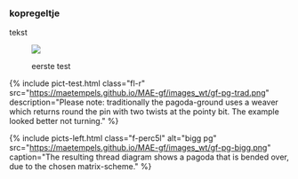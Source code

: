 <body>

### kopregeltje
<p> tekst </p>

<figure>
  <img class="fl-l" src="https://maetempels.github.io/MAE-gf/images_wt/gf-pg-trad.png">
  <p> eerste test</p>
  <p class="break"></p>
</figure>

{% include pict-test.html 
  class="fl-r"
  src="https://maetempels.github.io/MAE-gf/images_wt/gf-pg-trad.png" 
  description="Please note: traditionally the pagoda-ground uses a weaver which returns round the pin with two twists at the pointy bit. The example looked better not turning."
%}

{% include picts-left.html
  class="f-perc5l"
  alt="bigg pg"
  src="https://maetempels.github.io/MAE-gf/images_wt/gf-pg-bigg.png"
  caption="The resulting thread diagram shows a pagoda that is bended over, due to the chosen matrix-scheme."
%}



</body>
